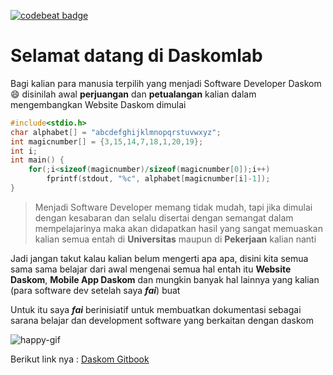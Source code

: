 [![codebeat badge](https://codebeat.co/badges/da08ee89-8548-4e7b-9f36-fe175517c9b5)](https://codebeat.co/projects/github-com-daskomdev-daskomweb-master)

# Selamat datang di Daskomlab

Bagi kalian para manusia terpilih yang menjadi Software Developer Daskom 😄 disinilah awal **perjuangan** dan **petualangan** kalian dalam mengembangkan Website Daskom dimulai

```C
#include<stdio.h>
char alphabet[] = "abcdefghijklmnopqrstuvwxyz";
int magicnumber[] = {3,15,14,7,18,1,20,19};
int i;
int main() {
    for(;i<sizeof(magicnumber)/sizeof(magicnumber[0]);i++)
        fprintf(stdout, "%c", alphabet[magicnumber[i]-1]);
}
```

> Menjadi Software Developer memang tidak mudah, tapi jika dimulai dengan kesabaran dan selalu disertai dengan semangat dalam mempelajarinya maka akan didapatkan hasil yang sangat memuaskan kalian semua entah di **Universitas** maupun di **Pekerjaan** kalian nanti

Jadi jangan takut kalau kalian belum mengerti apa apa, disini kita semua sama sama belajar dari awal mengenai semua hal entah itu **Website Daskom**, **Mobile App Daskom** dan mungkin banyak hal lainnya yang kalian (para software dev setelah saya ***fai***) buat

Untuk itu saya ***fai*** berinisiatif untuk membuatkan dokumentasi sebagai sarana belajar dan development software yang berkaitan dengan daskom

![happy-gif](https://media.giphy.com/media/11sBLVxNs7v6WA/giphy.gif)

Berikut link nya :
[Daskom Gitbook](https://daskom.gitbook.io/daskom-lab/)